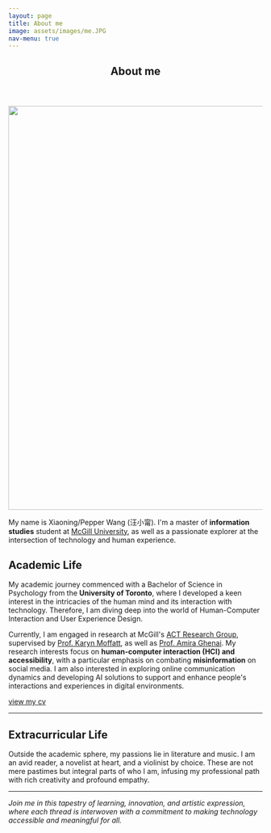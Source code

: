 ```yaml
---
layout: page
title: About me
image: assets/images/me.JPG
nav-menu: true
---
```


<!-- Main -->
<div id="main" class="alt">

<!-- One -->
<section id="one">
	<div class="inner">
		<header class="major">
			<h1>About me</h1>
		</header>

<span class="image fit"><img src="{% link assets/images/me.JPG %}" alt="" style="width: 800px;" /></span>
<!-- <img src="./assets/images/me.JPG"> -->

<p> My name is Xiaoning/Pepper Wang (汪小甯). I'm a master of <strong>information studies</strong> student at <a href="https://www.mcgill.ca/">McGill University</a>, as well as a passionate explorer at the intersection of technology and human experience.</p>

<!-- Content -->
<h2 id="content">Academic Life</h2>
<p> My academic journey commenced with a Bachelor of Science in Psychology from the <strong>University of Toronto</strong>, where I developed a keen interest in the intricacies of the human mind and its interaction with technology. Therefore, I am diving deep into the world of Human-Computer Interaction and User Experience Design.</p>

<p> Currently, I am engaged in research at McGill's <a href="https://act.mcgill.ca/">ACT Research Group</a>, supervised by <a href="https://act.mcgill.ca/karyn/">Prof. Karyn Moffatt</a>, as well as <a href="https://aghenai.github.io/">Prof. Amira Ghenai</a>. My research interests focus on <strong>human-computer interaction (HCI) and accessibility</strong>, with a particular emphasis on combating <strong>misinformation</strong> on social media. I am also interested in exploring online communication dynamics and developing AI solutions to support and enhance people's interactions and experiences in digital environments.</p>
<p><a href="https://drive.google.com/file/d/1WSbn42iH4VxDVxn0EmvG20KZ_X3fg50y/view?usp=drive_link">view my cv</a></p>
<hr class="major" />
<!-- Content -->
<h2 id="content">Extracurricular Life</h2>
<p>Outside the academic sphere, my passions lie in literature and music. I am an avid reader, a novelist at heart, and a violinist by choice. These are not mere pastimes but integral parts of who I am, infusing my professional path with rich creativity and profound empathy.</p>

<hr class="major" />
<i>Join me in this tapestry of learning, innovation, and artistic expression, where each thread is interwoven with a commitment to making technology accessible and meaningful for all.</i>
